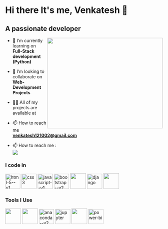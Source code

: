 # Hi there It's me, Venkatesh 👋
## A passionate developer 
<img align="right" width="370" height="290" src="https://i.pinimg.com/originals/47/f0/34/47f0342cec72b800463bf003eac1257e.gif">

- 🔭 I’m currently learning on **Full-Stack development (Python)**
- 👯 I’m looking to collaborate on **Web-Development Projects**
- 👨‍💻 All of my projects are available at
- 📫 How to reach me **venkatesh121002@gmail.com** 


- 📫 How to reach me :
<br /> [<img src="https://img.shields.io/badge/LinkedIn-0077B5?style=for-the-badge&logo=linkedin&logoColor=white" />](https://www.linkedin.com/in/venkatesh121002/)
### I code in
<img width="48" height="48" src="https://img.icons8.com/color/48/html-5--v1.png" alt="html-5--v1"/> <img width="48" height="48" src="https://img.icons8.com/fluency/48/css3.png" alt="css3"/> <img width="48" height="48" src="https://img.icons8.com/color/48/javascript--v1.png" alt="javascript--v1"/> <img width="48" height="48" src="https://img.icons8.com/color/48/bootstrap--v2.png" alt="bootstrap--v2"/> <img height="50" width="50" src="https://img.icons8.com/color/48/000000/python.png" /> <img width="48" height="48" src="https://img.icons8.com/color/48/000000/django.png" alt="django"/> <img height="50" width="50" src="https://img.icons8.com/color/48/000000/mysql-logo.png"/>
### Tools I Use
<img height="50" width="50" src="https://img.icons8.com/color/48/000000/visual-studio-code-2019.png"/> <img height="50" width="50" src="https://img.icons8.com/color/48/000000/pycharm.png"/> <img width="48" height="48" src="https://img.icons8.com/fluency/48/anaconda--v2.png" alt="anaconda--v2"/>   <img width="48" height="48" src="https://img.icons8.com/fluency/48/jupyter.png" alt="jupyter"/> <img height="50" width="50" src="https://img.icons8.com/doodle/48/000000/adobe-photoshop.png"/> <img width="48" height="48" src="https://img.icons8.com/color/48/power-bi.png" alt="power-bi"/>

